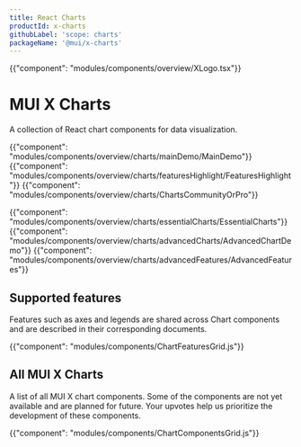 ```yaml
---
title: React Charts
productId: x-charts
githubLabel: 'scope: charts'
packageName: '@mui/x-charts'
---
```


{{"component": "modules/components/overview/XLogo.tsx"}}

# MUI X Charts

<p class="description">A collection of React chart components for data visualization.</p>

{{"component": "modules/components/overview/charts/mainDemo/MainDemo"}}
{{"component": "modules/components/overview/charts/featuresHighlight/FeaturesHighlight"}}
{{"component": "modules/components/overview/charts/ChartsCommunityOrPro"}}

{{"component": "modules/components/overview/charts/essentialCharts/EssentialCharts"}}
{{"component": "modules/components/overview/charts/advancedCharts/AdvancedChartDemo"}}
{{"component": "modules/components/overview/charts/advancedFeatures/AdvancedFeatures"}}

## Supported features

Features such as axes and legends are shared across Chart components and are described in their corresponding documents.

{{"component": "modules/components/ChartFeaturesGrid.js"}}

## All MUI X Charts

A list of all MUI X chart components. Some of the components are not yet available and are planned for future. Your upvotes help us prioritize the development of these components.

{{"component": "modules/components/ChartComponentsGrid.js"}}
